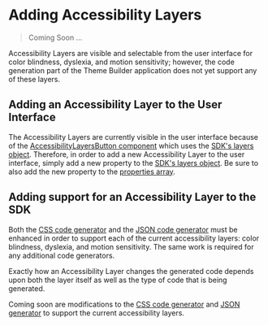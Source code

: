 # Adding Accessibility Layers

> Coming Soon ...

Accessibility Layers are visible and selectable from the user interface for color blindness, dyslexia, and motion sensitivity; however, the code generation part of the Theme Builder application does not yet support any of these layers.

## Adding an Accessibility Layer to the User Interface

The Accessibility Layers are currently visible in the user interface because of the [AccessibilityLayersButton component](https://github.com/discoverfinancial/a11y-theme-builder/blob/main/code/src/ui/src/components/AccessibilityLayersButton.tsx#L1) which uses the [SDK's layers object](https://github.com/discoverfinancial/a11y-theme-builder-sdk/blob/main/src/layers/layers.ts#L1).  Therefore, in order to add a new Accessibility Layer to the user interface, simply add a new property to the [SDK's layers object](https://github.com/discoverfinancial/a11y-theme-builder-sdk/blob/main/src/layers/layers.ts#L1).  Be sure to also add the new property to the [properties  array](https://github.com/discoverfinancial/a11y-theme-builder-sdk/blob/main/src/layers/layers.ts#L28).

## Adding support for an Accessibility Layer to the SDK

Both the [CSS code generator](https://github.com/discoverfinancial/a11y-theme-builder-sdk/blob/main/src/code/cssGenerator.ts#L1) and the [JSON code generator](https://github.com/discoverfinancial/a11y-theme-builder-sdk/blob/main/src/code/jsonGenerator.ts#L1) must be enhanced in order to support each of the current accessibility layers: color blindness, dyslexia, and motion sensitivity.  The same work is required for any additional code generators.

Exactly how an Accessibility Layer changes the generated code depends upon both the layer itself as well as the type of code that is being generated.

Coming soon are modifications to the [CSS code generator](https://github.com/discoverfinancial/a11y-theme-builder-sdk/blob/main/src/code/cssGenerator.ts#L1) and [JSON generator](https://github.com/discoverfinancial/a11y-theme-builder-sdk/blob/main/src/code/jsonGenerator.ts#L1) to support the current accessibility layers.